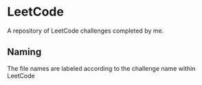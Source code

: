 # LeetCode
A repository of LeetCode challenges completed by me.

## Naming
The file names are labeled according to the challenge name within LeetCode
